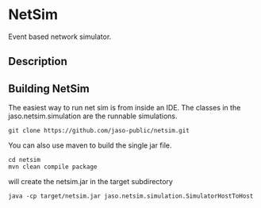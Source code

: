 # NetSim
Event based network simulator.

## Description

## Building NetSim
The easiest way to run net sim is from inside an IDE.
The classes in the jaso.netsim.simulation are the runnable simulations.



```
git clone https://github.com/jaso-public/netsim.git
```

You can also use maven to build the single jar file.
```
cd netsim
mvn clean compile package
```
will create the netsim.jar in the target subdirectory


``` 
java -cp target/netsim.jar jaso.netsim.simulation.SimulatorHostToHost
```



